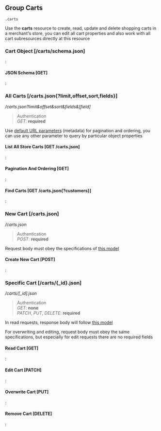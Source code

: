 ## Group Carts

`.carts`

Use the **carts** resource to create, read, update and delete shopping carts in
a merchant's store, you can edit all cart properties and also work with all
cart subresources directly at this resource

### Cart Object [/carts/schema.json]

:[](.cart-object.apib)

#### JSON Schema [GET]

:[](.json-schema.apib)

### All Carts [/carts.json{?limit,offset,sort,fields}]

*/carts.json?limit&offset&sort&fields\&[field]*

> Authentication<br>_GET_: **required**

Use [default URL parameters](#introduction/overview/url-params) (metadata)
for pagination and ordering, you can use any other parameter to query
by particular object properties

#### List All Store Carts [GET /carts.json]

:[](.list-all-store-carts.apib)

#### Pagination And Ordering [GET]

:[](.pagination-and-ordering.apib)

#### Find Carts [GET /carts.json{?customers}]

:[](.find-carts.apib)

### New Cart [/carts.json]

*/carts.json*

> Authentication<br>_POST_: **required**

Request body must obey the specifications of
[this model](#reference/carts/cart-object)

#### Create New Cart [POST]

:[](.create-new-cart.apib)

### Specific Cart [/carts/{_id}.json]

*/carts/[_id].json*

> Authentication<br>_GET_: **none**<br>_PATCH_, _PUT_, _DELETE_: **required**

In read requests, response body will follow
[this model](#reference/carts/cart-object)

For overwriting and editing, request body must obey the same specifications,
but especially for edit requests there are no required fields

#### Read Cart [GET]

:[](.read-cart.apib)

#### Edit Cart [PATCH]

:[](.edit-cart.apib)

#### Overwrite Cart [PUT]

:[](.overwrite-cart.apib)

#### Remove Cart [DELETE]

:[](.remove-cart.apib)
